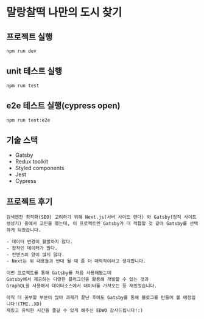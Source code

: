 # 말랑찰떡 나만의 도시 찾기

## **프로젝트 실행**

```shell
npm run dev
```

## **unit 테스트 실행**

```shell
npm run test
```

## **e2e 테스트 실행(cypress open)**

```shell
npm run test:e2e
```

## **기술 스택**

- Gatsby
- Redux toolkit
- Styled components
- Jest
- Cypress

## **프로젝트 후기**

```
검색엔진 최적화(SEO) 고려하기 위해 Next.js(서버 사이드 렌더) 와 Gatsby(정적 사이트 생성기) 중에서 고민을 했는데, 이 프로젝트엔 Gatsby가 더 적합할 것 같아 Gatsby를 선택하게 되었습니다.

- 데이터 변경이 활발하지 않다.
- 정적인 데이터가 많다.
- 컨텐츠의 양이 많지 않다.
- Next는 위 내용들과 반대 될 때 좀 더 매력적이라고 생각합니다.

이번 프로젝트를 통해 Gatsby를 처음 사용해봤는데
Gatsby에서 제공하는 다양한 플러그인을 활용해 개발할 수 있는 것과
GraphQL을 사용해서 데이터소스에서 데이터를 가져오는 등 재밌었습니다.

아직 더 공부할 부분이 많아 과제가 끝난 후에도 Gatsby를 통해 블로그를 만들어 볼 예정입니다!(TMI..XD)
재밌고 유익한 시간을 즐길 수 있게 해주신 EDWO 감사드립니다!:)
```
